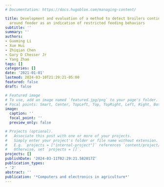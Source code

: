 ```yaml
---
# Documentation: https://docs.hugoblox.com/managing-content/

title: Development and evaluation of a method to detect broilers continuously walking
  around feeder as an indication of restricted feeding behaviors
subtitle: ''
summary: ''
authors:
- Guoming Li
- Xue Hui
- Zhiqian Chen
- Gary D Chesser Jr
- Yang Zhao
tags: []
categories: []
date: '2021-01-01'
lastmod: 2024-03-10T21:29:21-05:00
featured: false
draft: false

# Featured image
# To use, add an image named `featured.jpg/png` to your page's folder.
# Focal points: Smart, Center, TopLeft, Top, TopRight, Left, Right, BottomLeft, Bottom, BottomRight.
image:
  caption: ''
  focal_point: ''
  preview_only: false

# Projects (optional).
#   Associate this post with one or more of your projects.
#   Simply enter your project's folder or file name without extension.
#   E.g. `projects = ["internal-project"]` references `content/project/deep-learning/index.md`.
#   Otherwise, set `projects = []`.
projects: []
publishDate: '2024-03-11T02:29:21.582017Z'
publication_types:
- '2'
abstract: ''
publication: '*Computers and electronics in agriculture*'
---
```

